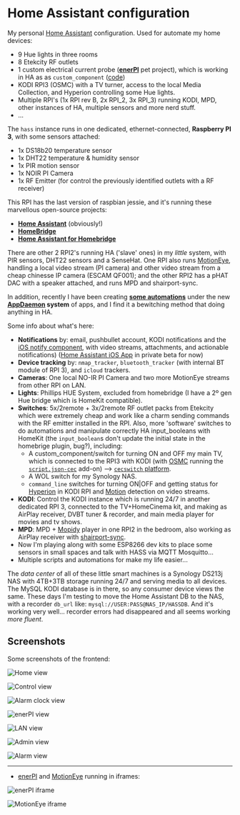# Home Assistant configuration

My personal [Home Assistant](https://home-assistant.io) configuration. Used for automate my home devices:
 - 9 Hue lights in three rooms
 - 8 Etekcity RF outlets
 - 1 custom electrical current probe (**[enerPI](https://github.com/azogue/enerpi)** pet project), which is working in HA as as `custom_component` ([code](https://github.com/azogue/hass_config/tree/master/custom_components))
 - KODI RPI3 (OSMC) with a TV turner, access to the local Media Collection, and Hyperion controlling some Hue lights.
 - Multiple RPI's (1x RPI rev B, 2x RPI_2, 3x RPI_3) running KODI, MPD, other instances of HA, multiple sensors and more nerd stuff.
 - ...

The `hass` instance runs in one dedicated, ethernet-connected, **Raspberry PI 3**, with some sensors attached:
 - 1x DS18b20 temperature sensor
 - 1x DHT22 temperature & humidity sensor
 - 1x PIR motion sensor
 - 1x NOIR PI Camera
 - 1x RF Emitter (for control the previously identified outlets with a RF receiver)

This RPI has the last version of raspbian jessie, and it's running these marvellous open-source projects:
 - **[Home Assistant](https://github.com/home-assistant/home-assistant)** (obviously!)
 - **[HomeBridge](https://github.com/nfarina/homebridge)**
 - **[Home Assistant for Homebridge](https://github.com/home-assistant/homebridge-homeassistant)**

There are other 2 RPI2's running HA ('slave' ones) in my *little* system, with PIR sensors, DHT22 sensors and a SenseHat. One RPI also runs [MotionEye](https://github.com/ccrisan/motioneye), handling a local video stream (PI camera) and other video stream from a cheap chinesse IP camera (ESCAM QF001); and the other RPI2 has a pHAT DAC with a speaker attached, and runs MPD and shairport-sync.

In addition, recently I have been creating **[some automations](https://github.com/azogue/hass_appdaemon_apps)** under the new **[AppDaemon](https://home-assistant.io/ecosystem/appdaemon/) system** of apps, and I find it a bewitching method that doing anything in HA.

Some info about what's here:
 * **Notifications** by: email, pushbullet account, KODI notifications and the [iOS notify component](https://home-assistant.io/docs/ecosystem/ios/notifications/actions/), with video streams, attachments, and actionable notifications) ([Home Assistant iOS App](https://github.com/home-assistant/home-assistant-iOS) in private beta for now)
 * **Device tracking** by: `nmap_tracker`, `bluetooth_tracker` (with internal BT module of RPI 3), and `icloud` trackers.
 * **Cameras**: One local NO-IR PI Camera and two more MotionEye streams from other RPI on LAN.
 * **Lights**: Phillips HUE System, excluded from homebridge (I have a 2º gen Hue bridge which is HomeKit compatible).
 * **Switches**: 5x/2remote + 3x/2remote RF outlet packs from Etekcity which were extremely cheap and work like a charm sending commands with the RF emitter installed in the RPI. Also, more 'software' switches to do automations and manipulate correctly HA input_booleans with HomeKit (the `input_boolean`s don't update the initial state in the homebrige plugin, bug?), including:
    - A custom_component/switch for turning ON and OFF my main TV, which is connected to the RPI3 with KODI (with [OSMC](https://osmc.tv) running the [`script.json-cec`](https://github.com/joshjowen/script.json-cec) add-on) --> [`cecswitch` platform](https://github.com/azogue/hass_config/tree/master/custom_components/switch).
    - A WOL switch for my Synology NAS.
    - `command_line` switches for turning ON|OFF and getting status for [Hyperion](https://github.com/hyperion-project/hyperion) in KODI RPI and [Motion](https://motion-project.github.io) detection on video streams.
 * **KODI**: Control the KODI instance which is running 24/7 in another dedicated RPI 3, connected to the TV+HomeCinema kit, and making as AirPlay receiver, DVBT tuner & recorder, and main media player for movies and tv shows.
 * **MPD**: MPD + [Mopidy](https://github.com/mopidy/mopidy) player in one RPI2 in the bedroom, also working as AirPlay receiver with [shairport-sync](https://github.com/mikebrady/shairport-sync).
 * Now I'm playing along with some ESP8266 dev kits to place some sensors in small spaces and talk with HASS via MQTT Mosquitto...
 * Multiple scripts and automations for make my life easier...

The *data center* of all of these little smart machines is a Synology DS213j NAS with 4TB+3TB storage running 24/7 and serving media to all devices. The MySQL KODI database is in there, so any consumer device views the same. 
These days I'm testing to move the Home Assistant DB to the NAS, with a recorder `db_url` like: `mysql://USER:PASS@NAS_IP/HASSDB`. And it's working very well... recorder errors had disappeared and all seems working *more fluent*.

## Screenshots

Some screenshots of the frontend:

![Home view](https://github.com/azogue/hass_config/blob/master/screenshots/hass_home_view.png?raw=true)

![Control view](https://github.com/azogue/hass_config/blob/master/screenshots/hass_control_view.png?raw=true)

![Alarm clock view](https://github.com/azogue/hass_config/blob/master/screenshots/hass_alarmclock_view.png?raw=true)

![enerPI view](https://github.com/azogue/hass_config/blob/master/screenshots/hass_enerpi_view.png?raw=true)

![LAN view](https://github.com/azogue/hass_config/blob/master/screenshots/hass_network_view.png?raw=true)

![Admin view](https://github.com/azogue/hass_config/blob/master/screenshots/hass_admin_settings_view.png?raw=true)

![Alarm view](https://github.com/azogue/hass_config/blob/master/screenshots/hass_alarm_view.png?raw=true)

---
* [enerPI](https://github.com/azogue/enerpi) and [MotionEye](https://github.com/ccrisan/motioneye) running in iframes:

![enerPI iframe](https://github.com/azogue/hass_config/blob/master/screenshots/hass_enerpi_iframe.png?raw=true)

![MotionEye iframe](https://github.com/azogue/hass_config/blob/master/screenshots/hass_motioneye_iframe.png?raw=true)
